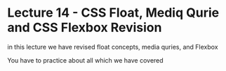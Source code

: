 # Lecture 14 - CSS Float, Mediq Qurie and CSS Flexbox Revision


in this lecture we have revised float concepts, media quries, and Flexbox 


You have to practice about all which we have covered 